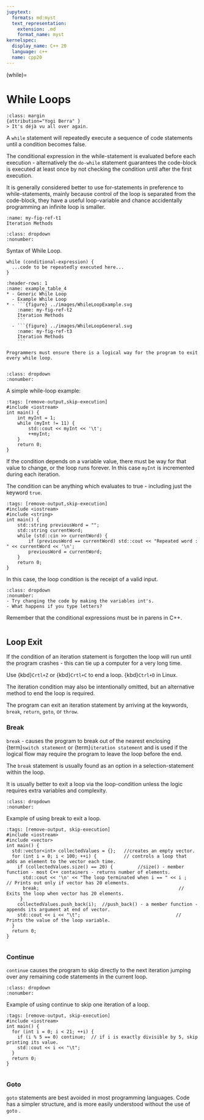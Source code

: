 ```yaml
---
jupytext:
  formats: md:myst
  text_representation:
    extension: .md
    format_name: myst
kernelspec:
  display_name: C++ 20
  language: c++
  name: cpp20
---
```

(while)=
# While Loops
```{note}
:class: margin
{attribution="Yogi Berra" }
> It's déjà vu all over again.
```
A `while` statement will repeatedly execute a sequence of code statements until a condition becomes false.

The conditional expression in the while-statement is evaluated before each execution - alternatively the `do-while` statement guarantees the code-block is executed at least once by not checking the condition until after the first execution.

It is generally considered better to use for-statements in preference to while-statements, mainly because control of the loop is separated from the code-block, they have a useful loop-variable and chance accidentally programming an infinite loop is smaller.  

```{figure} ../images/programmingloops.svg
:name: my-fig-ref-t1
Iteration Methods
```
`````{syntax-start} While Statements
:class: dropdown
:nonumber:
`````
Syntax of While Loop.
````{code-block} c++
while (conditional-expression) {
  ...code to be repeatedly executed here...
}
````
```{list-table}
:header-rows: 1
:name: example_table_4
* - Generic While Loop
  - Example While Loop
* - ```{figure} ../images/WhileLoopExample.svg
    :name: my-fig-ref-t2
    Iteration Methods
    ```
  - ```{figure} ../images/WhileLoopGeneral.svg
    :name: my-fig-ref-t3
    Iteration Methods
    ```
```
```{Warning}
Programmers must ensure there is a logical way for the program to exit every while loop.
```
`````{syntax-end}
`````



`````{code_example-start} While Statements
:class: dropdown
:nonumber:
`````
A simple while-loop example:

````{code-cell} c++
:tags: [remove-output,skip-execution]
#include <iostream>
int main() {
    int myInt = 1;
    while (myInt != 11) {
        std::cout << myInt << '\t';
        ++myInt;
    }
    return 0;
}
````
If the condition depends on a variable value, there must be way for that value to change, or the loop runs forever. In this case `myInt` is incremented during each iteration.

The condition can be anything which evaluates to true - including just the keyword `true`.

````{code-cell} c++
:tags: [remove-output,skip-execution]
#include <iostream>
#include <string>
int main() {
    std::string previousWord = "";
    std::string currentWord;
    while (std::cin >> currentWord) {
        if (previousWord == currentWord) std::cout << "Repeated word : " << currentWord << '\n';
        previousWord = currentWord;
    }
    return 0;
}
````
In this case, the loop condition is the receipt of a valid input. 
```{exercise}
:class: dropdown
:nonumber:
- Try changing the code by making the variables int's. 
- What happens if you type letters?
```
Remember that the conditional expressions must be in parens in C++.
`````{code_example-end} 
`````

## Loop Exit

If the condition of an iteration statement is forgotten the loop will run until the program crashes - this can tie up a computer for a very long time.

Use {kbd}`Crtl+Z` or {kbd}`Crtl+C` to end a loop. {kbd}`Ctrl+D` in Linux.

The iteration condition may also be intentionally omitted, but an alternative method to end the loop is required.

The program can exit an iteration statement by arriving at the keywords, `break`, `return`, `goto`, or `throw`.

### Break

`break` - causes the program to break out of the nearest enclosing {term}`switch statement` or {term}`iteration statement` and is used if the logical flow may require the program to leave the loop before the end.

The `break` statement is usually found as an option in a selection-statement within the loop.

It is usually better to exit a loop via the loop-condition unless the logic requires extra variables and complexity. 

`````{code_example-start} Break
:class: dropdown
:nonumber:
`````
Example of using break to exit a loop.
```{code-cell} c++
:tags: [remove-output, skip-execution]
#include <iostream>
#include <vector>
int main() {
  std::vector<int> collectedValues = {};   //creates an empty vector.
  for (int i = 0; i < 100; ++i) {          // controls a loop that adds an element to the vector each time.
    if (collectedValues.size() == 20) {         //size() - member function - most C++ containers - returns number of elements.
      std::cout << '\n' << "The loop terminated when i == " << i ;    // Prints out only if vector has 20 elements.
      break;                                                   // Exits the loop when vector has 20 elements. 
     }  
    collectedValues.push_back(i);  //push_back() - a member function - appends its argument at end of vector.
    std::cout << i << "\t";                                   // Prints the value of the loop variable.
  }
  return 0;
}
```
`````{code_example-end} 
`````
### Continue

`continue` causes the program to skip directly to the next iteration jumping over any remaining code statements in the current loop.

`````{code_example-start} Continue
:class: dropdown
:nonumber:
`````
Example of using continue to skip one iteration of a loop.
```{code-cell} c++
:tags: [remove-output, skip-execution]
#include <iostream>
int main() {
  for (int i = 0; i < 21; ++i) {
    if (i % 5 == 0) continue;  // if i is exactly divisible by 5, skip printing its value.
    std::cout << i << "\t";
  }
  return 0;
}
```
`````{code_example-end} 
`````
### Goto
`goto` statements are best avoided in most programming languages. Code has a simpler structure, and is more easily understood without the use of `goto` .

